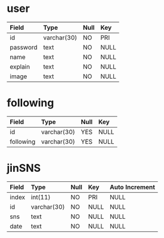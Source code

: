 # user #

| **Field** | **Type** | **Null** | **Key** |
|:----------|:---------|:---------|:--------|
| id        | varchar(30) | NO       | PRI     |
| password  | text     | NO       | NULL    |
| name      | text     | NO       |NULL     |
|explain    | text     | NO       |NULL     |
| image     | text     | NO       |NULL     |


# following #

| **Field** | **Type** | **Null** | **Key** |
|:----------|:---------|:---------|:--------|
| id        | varchar(30) | YES      | NULL    |
| following | varchar(30) |YES       | NULL    |


# jinSNS #

| **Field** | **Type** | **Null** | **Key** |**Auto Increment**|
|:----------|:---------|:---------|:--------|:-----------------|
| index       | int(11)  | NO       | PRI     | NULL             |
| id        | varchar(30)  | NO       | NULL    |NULL              |
| sns       | text     | NO       |NULL     | NULL             |
|date       | text     | NO       |NULL     | NULL             |

